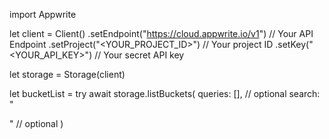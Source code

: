 import Appwrite

let client = Client()
    .setEndpoint("https://cloud.appwrite.io/v1") // Your API Endpoint
    .setProject("&lt;YOUR_PROJECT_ID&gt;") // Your project ID
    .setKey("&lt;YOUR_API_KEY&gt;") // Your secret API key

let storage = Storage(client)

let bucketList = try await storage.listBuckets(
    queries: [], // optional
    search: "<SEARCH>" // optional
)


